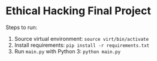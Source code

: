 Ethical Hacking Final Project
===

Steps to run:

1. Source virtual environment: `source virt/bin/activate`
2. Install requirements: `pip install -r requirements.txt`
3. Run `main.py` with Python 3: `python main.py`